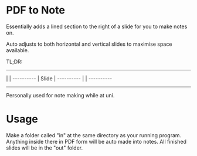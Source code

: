 # PDF to Note

Essentially adds a lined section to the right of a slide for you to make notes on.

Auto adjusts to both horizontal and vertical slides to maximise space available.

TL;DR:
------------------  ----------
|                |  ----------
|     Slide      |  ----------
|                |  ----------
------------------  ----------

Personally used for note making while at uni.

# Usage

Make a folder called "in" at the same directory as your running program. Anything inside there in PDF form will be auto made into notes.
All finished slides will be in the "out" folder.

